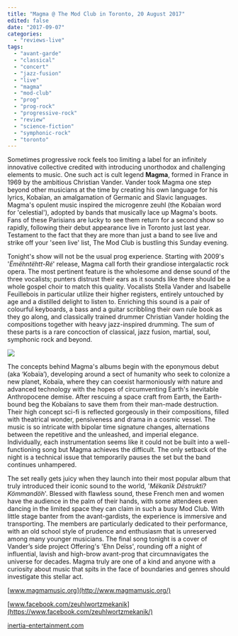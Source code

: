 ```yaml
---
title: "Magma @ The Mod Club in Toronto, 20 August 2017"
edited: false
date: "2017-09-07"
categories:
  - "reviews-live"
tags:
  - "avant-garde"
  - "classical"
  - "concert"
  - "jazz-fusion"
  - "live"
  - "magma"
  - "mod-club"
  - "prog"
  - "prog-rock"
  - "progressive-rock"
  - "review"
  - "science-fiction"
  - "symphonic-rock"
  - "toronto"
---
```


Sometimes progressive rock feels too limiting a label for an infinitely innovative collective credited with introducing unorthodox and challenging elements to music. One such act is cult legend **Magma**, formed in France in 1969 by the ambitious Christian Vander. Vander took Magma one step beyond other musicians at the time by creating his own language for his lyrics, Kobaïan, an amalgamation of Germanic and Slavic languages. Magma's opulent music inspired the microgenre zeuhl (the Kobaïan word for 'celestial'), adopted by bands that musically lace up Magma's boots. Fans of these Parisians are lucky to see them return for a second show so rapidly, following their debut appearance live in Toronto just last year. Testament to the fact that they are more than just a band to see live and strike off your 'seen live' list, The Mod Club is bustling this Sunday evening.

Tonight's show will not be the usual prog experience. Starting with 2009's '_Ëmëhntëhtt-Ré_' release, Magma call forth their grandiose intergalactic rock opera. The most pertinent feature is the wholesome and dense sound of the three vocalists; punters distrust their ears as it sounds like there should be a whole gospel choir to match this quality. Vocalists Stella Vander and Isabelle Feuillebois in particular utilize their higher registers, entirely untouched by age and a distilled delight to listen to. Enriching this sound is a pair of colourful keyboards, a bass and a guitar scribbling their own rule book as they go along, and classically trained drummer Christian Vander holding the compositions together with heavy jazz-inspired drumming. The sum of these parts is a rare concoction of classical, jazz fusion, martial, soul, symphonic rock and beyond.

![](https://hellbound.ca/wp-content/uploads/2017/09/magma-band-logo.jpg)

The concepts behind Magma's albums begin with the eponymous debut (aka ‘Kobaïa’), developing around a sect of humanity who seek to colonize a new planet, Kobaïa, where they can coexist harmoniously with nature and advanced technology with the hopes of circumventing Earth's inevitable Anthropocene demise. After rescuing a space craft from Earth, the Earth-bound beg the Kobaïans to save them from their man-made destruction. Their high concept sci-fi is reflected gorgeously in their compositions, filled with theatrical wonder, pensiveness and drama in a cosmic vessel. The music is so intricate with bipolar time signature changes, alternations between the repetitive and the unleashed, and imperial elegance. Individually, each instrumentation seems like it could not be built into a well-functioning song but Magma achieves the difficult. The only setback of the night is a technical issue that temporarily pauses the set but the band continues unhampered.

The set really gets juicy when they launch into their most popular album that truly introduced their iconic sound to the world, '_Mëkanïk Dëstruktï? Kömmandöh_'. Blessed with flawless sound, these French men and women have the audience in the palm of their hands, with some attendees even dancing in the limited space they can claim in such a busy Mod Club. With little stage banter from the avant-gardists, the experience is immersive and transporting. The members are particularly dedicated to their performance, with an old school style of prudence and enthusiasm that is unreserved among many younger musicians. The final song tonight is a cover of Vander’s side project Offering's 'Ehn Deïss', rounding off a night of influential, lavish and high-brow avant-prog that circumnavigates the universe for decades. Magma truly are one of a kind and anyone with a curiosity about music that spits in the face of boundaries and genres should investigate this stellar act.

[www.magmamusic.org](http://www.magmamusic.org/)

[www.facebook.com/zeuhlwortzmekanik](https://www.facebook.com/zeuhlwortzmekanik/)

[inertia-entertainment.com](http://inertia-entertainment.com/)

